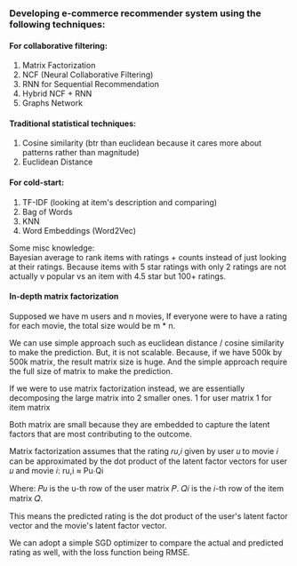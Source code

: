 ### Developing e-commerce recommender system using the following techniques:

#### For collaborative filtering:
1) Matrix Factorization
2) NCF (Neural Collaborative Filtering)
3) RNN for Sequential Recommendation
4) Hybrid NCF + RNN
5) Graphs Network


#### Traditional statistical techniques:
1) Cosine similarity (btr than euclidean because it cares more about patterns rather than magnitude)
2) Euclidean Distance


#### For cold-start:
1) TF-IDF (looking at item's description and comparing)
2) Bag of Words
3) KNN
4) Word Embeddings (Word2Vec)


Some misc knowledge:<br>
Bayesian average to rank items with ratings + counts instead of just looking at their ratings.
Because items with 5 star ratings with only 2 ratings are not actually v popular vs an item with 4.5 star but 100+ ratings. 



#### In-depth matrix factorization

Supposed we have m users and n movies, 
If everyone were to have a rating for each movie, the total size would be m * n. 

We can use simple approach such as euclidean distance / cosine similarity to make the prediction. But, it is not scalable.
Because, if we have 500k by 500k matrix, the result matrix size is huge. And the simple approach require the full size of matrix to make the prediction. 

If we were to use matrix factorization instead, we are essentially decomposing the large matrix into 2 smaller ones. 
1 for user matrix
1 for item matrix

Both matrix are small because they are embedded to capture the latent factors that are most contributing to the outcome. 

Matrix factorization assumes that the rating 𝑟𝑢,𝑖 given by user 𝑢 to movie 𝑖 can be approximated by the dot product of the latent factor vectors for user 𝑢 and movie 𝑖:
ru,i ≈ Pu⋅Qi

Where:
𝑃𝑢 is the u-th row of the user matrix 𝑃.
𝑄𝑖 is the 𝑖-th row of the item matrix 𝑄.

This means the predicted rating is the dot product of the user's latent factor vector and the movie's latent factor vector.

We can adopt a simple SGD optimizer to compare the actual and predicted rating as well, with the loss function being RMSE. 
​

